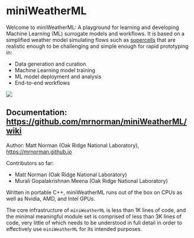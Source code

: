 # miniWeatherML

Welcome to miniWeatherML: A playground for learning and developing Machine Learning (ML) surrogate models and workflows. It is based on a simplified weather model simulating flows such as [supercells](https://en.wikipedia.org/wiki/Supercell) that are realistic enough to be challenging and simple enough for rapid prototyping in:
* Data generation and curation
* Machine Learning model training
* ML model deployment and analysis
* End-to-end workflows

<img src="https://mrnorman.github.io/supercell_miniWeatherML.gif"/>

## Documentation: https://github.com/mrnorman/miniWeatherML/wiki

Author: Matt Norman (Oak Ridge National Laboratory), https://mrnorman.github.io

Contributors so far:
* Matt Norman (Oak Ridge National Laboratory)
* Murali Gopalakrishnan Meena (Oak Ridge National Laboratory)

Written in portable C++, miniWeatherML runs out of the box on CPUs as well as Nvidia, AMD, and Intel GPUs.

The core infrastructure of `miniWeatherML` is less than 1K lines of code, and the minimal meaningful module set is comprised of less than 3K lines of code, very little of which needs to be understood in full detail in order to effectively use `miniWeatherML` for its intended purposes.
